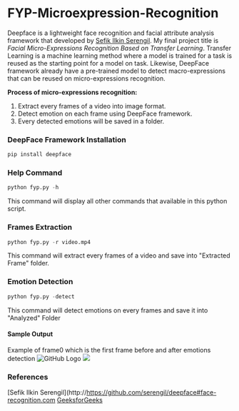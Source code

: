 # FYP-Microexpression-Recognition
Deepface is a lightweight face recognition and facial attribute analysis framework that developed by [Sefik Ilkin Serengil](http://https://github.com/serengil/deepface#face-recognition.com). My final project title is *Facial Micro-Expressions Recognition Based on Transfer Learning*. Transfer Learning is a machine learning method where a model is trained for a task is reused as the starting point for a model on task. Likewise, DeepFace framework already have a pre-trained model to detect macro-expressions that can be reused on micro-expressions recognition.

__Process of micro-expressions recognition:__
1. Extract every frames of a video into image format.
1. Detect emotion on each frame using DeepFace framework.
1. Every detected emotions will be saved in a folder.




### DeepFace Framework Installation

```python
pip install deepface
```

### Help Command
```python
python fyp.py -h
```
This command will display all other commands that available in this python script.

### Frames Extraction
```python
python fyp.py -r video.mp4
```
This command will extract every frames of a video and save into "Extracted Frame" folder. 

### Emotion Detection
```python
python fyp.py -detect
```
This command will detect emotions on every frames and save it into "Analyzed" Folder

#### Sample Output
Example of frame0 which is the first frame before and after emotions detection
![GitHub Logo](https://github.com/alvinlim99/FYP-Microexpression-Recognition/blob/main/Extracted%20Frames/frame0.jpg)
![](https://github.com/alvinlim99/FYP-Microexpression-Recognition/blob/main/Analyzed/analyzed_0.jpg)

### References
[Sefik Ilkin Serengil](http://https://github.com/serengil/deepface#face-recognition.com
[GeeksforGeeks](https://www.geeksforgeeks.org/extract-images-from-video-in-python/)
